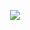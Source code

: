 <p align="center">
  <img src="https://github.com/hsiangyin15/wencsa.github.io/blob/master/hi.gif" />
</p>

